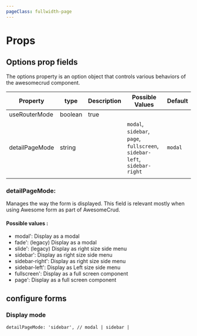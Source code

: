 ```yaml
---
pageClass: fullwidth-page
---
```


# Props


<ClientOnly>
<ComponentDoc :component="'AwesomeCrud'" />
</ClientOnly>



## Options prop fields

The options property is an option object that controls various behaviors of the awesomecrud component.

| Property       | type    | Description | Possible Values                                                           | Default |
|----------------|---------|-------------|---------------------------------------------------------------------------|---------|
| useRouterMode  | boolean | true        |                                                                           |         |
| detailPageMode | string  |             | `modal`, `sidebar`, `page`, `fullscreen`, `sidebar-left`, `sidebar-right` | `modal` |
|                |         |             |                                                                           |         |


###  detailPageMode:

Manages the way the form is displayed. This field is relevant mostly when using Awesome form as part of AwesomeCrud.

####  Possible values :

- modal': Display as a modal
- fade': (legacy)  Display as a modal
- slide': (legacy)  Display as right size side menu
- sidebar':   Display as right size side menu
- sidebar-right':   Display as right size side menu
- sidebar-left':  Display as Left size side menu
- fullscreen':   Display as a full screen component
- page':   Display as a full screen component



 ## configure forms


 ### Display mode

   `detailPageMode: 'sidebar', // modal | sidebar | `


